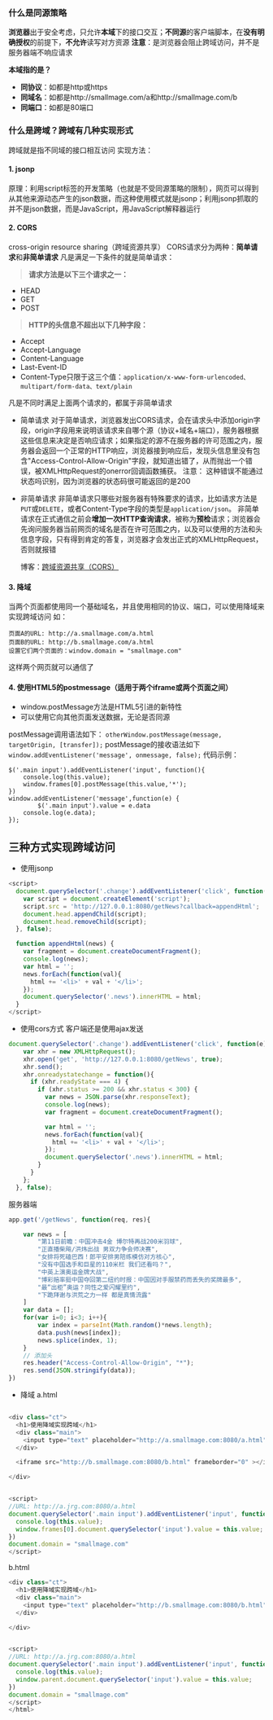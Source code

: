### 什么是同源策略
**浏览器**出于安全考虑，只允许**本域**下的接口交互；**不同源**的客户端脚本，在**没有明确授权**的前提下，**不允许**读写对方资源
**注意**：是浏览器会阻止跨域访问，并不是服务器端不响应请求

**本域指的是？**
- **同协议**：如都是http或https
- **同域名**：如都是http://smallmage.com/a和http://smallmage.com/b
- **同端口**：如都是80端口

### 什么是跨域？跨域有几种实现形式
跨域就是指不同域的接口相互访问
实现方法：
#### 1. **jsonp**
  原理：利用script标签的开发策略（也就是不受同源策略的限制），网页可以得到从其他来源动态产生的json数据，而这种使用模式就是jsonp；利用jsonp抓取的并不是json数据，而是JavaScript，用JavaScript解释器运行

#### 2. **CORS**
  cross-origin resource sharing（跨域资源共享）
  CORS请求分为两种：**简单请求**和**非简单请求**
  凡是满足一下条件的就是简单请求：
>**请求方法是以下三个请求之一：**
- HEAD
- GET
- POST

>**HTTP的头信息不超出以下几种字段：**
- Accept
- Accept-Language
- Content-Language
- Last-Event-ID
- Content-Type只限于这三个值：`application/x-www-form-urlencoded、multipart/form-data、text/plain`

凡是不同时满足上面两个请求的，都属于非简单请求

- 简单请求
  对于简单请求，浏览器发出CORS请求，会在请求头中添加origin字段，origin字段用来说明该请求来自哪个源（协议+域名+端口），服务器根据这些信息来决定是否响应请求；如果指定的源不在服务器的许可范围之内，服务器会返回一个正常的HTTP响应，浏览器接到响应后，发现头信息里没有包含"Access-Control-Allow-Origin"字段，就知道出错了，从而抛出一个错误，被XMLHttpRequest的onerror回调函数捕获。
  注意： 这种错误不能通过状态吗识别，因为浏览器的状态码很可能返回的是200
- 非简单请求
  非简单请求只哪些对服务器有特殊要求的请求，比如请求方法是`PUT`或`DELETE`，或者Content-Type字段的类型是`application/json`。
  非简单请求在正式通信之前会**增加一次HTTP查询请求**，被称为**预检**请求；浏览器会先询问服务器当前网页的域名是否在许可范围之内，以及可以使用的方法和头信息字段，只有得到肯定的答复，浏览器才会发出正式的XMLHttpRequest，否则就报错

  博客：[跨域资源共享（CORS）](http://www.jianshu.com/p/cc9d26c6b444)

#### 3. **降域**
当两个页面都使用同一个基础域名，并且使用相同的协议、端口，可以使用降域来实现跨域访问
如：
```
页面A的URL: http://a.smallmage.com/a.html
页面B的URL: http://b.smallmage.com/a.html
设置它们两个页面的：window.domain = "smallmage.com"
```
这样两个网页就可以通信了

#### 4. **使用HTML5的postmessage**（适用于两个iframe或两个页面之间）
  - window.postMessage方法是HTML5引进的新特性
  - 可以使用它向其他页面发送数据，无论是否同源

postMessage调用语法如下：
`otherWindow.postMessage(message, targetOrigin, [transfer]);`
postMessage的接收语法如下
`window.addEventListener('message', onmessage, false);`
代码示例：
```
$('.main input').addEventListener('input', function(){
    console.log(this.value);
    window.frames[0].postMessage(this.value,'*');
})
window.addEventListener('message',function(e) {
        $('.main input').value = e.data
    console.log(e.data);
});
```

##  三种方式实现跨域访问
- 使用jsonp
```js 
<script>
  document.querySelector('.change').addEventListener('click', function(e){
    var script = document.createElement('script');
    script.src = 'http://127.0.0.1:8080/getNews?callback=appendHtml';
    document.head.appendChild(script);
    document.head.removeChild(script);
  }, false);

  function appendHtml(news) {
    var fragment = document.createDocumentFragment();
    console.log(news);
    var html = '';
    news.forEach(function(val){
      html += '<li>' + val + '</li>';
    });
    document.querySelector('.news').innerHTML = html;
  }
</script>
```

- 使用cors方式
客户端还是使用ajax发送
```js 
document.querySelector('.change').addEventListener('click', function(e){
    var xhr = new XMLHttpRequest();
    xhr.open('get', 'http://127.0.0.1:8080/getNews', true);
    xhr.send();
    xhr.onreadystatechange = function(){
      if (xhr.readyState === 4) {
        if (xhr.status >= 200 && xhr.status < 300) {
          var news = JSON.parse(xhr.responseText);
          console.log(news);
          var fragment = document.createDocumentFragment();

          var html = '';
          news.forEach(function(val){
            html += '<li>' + val + '</li>';
          });
          document.querySelector('.news').innerHTML = html;
        }
      }
    };
  }, false);
```
服务器端
```js 
app.get('/getNews', function(req, res){

    var news = [
        "第11日前瞻：中国冲击4金 博尔特再战200米羽球",
        "正直播柴飚/洪炜出战 男双力争会师决赛",
        "女排将死磕巴西！郎平安排男陪练模仿对方核心",
        "没有中国选手和巨星的110米栏 我们还看吗？",
        "中英上演奥运金牌大战",
        "博彩赔率挺中国夺回第二纽约时报：中国因对手服禁药而丢失的奖牌最多",
        "最“出柜”奥运？同性之爱闪耀里约",
        "下跪拜谢与洪荒之力一样 都是真情流露"
    ]
    var data = [];
    for(var i=0; i<3; i++){
        var index = parseInt(Math.random()*news.length);
        data.push(news[index]);
        news.splice(index, 1);
    }
    // 添加头
    res.header("Access-Control-Allow-Origin", "*");
    res.send(JSON.stringify(data));
})
```
- 降域
a.html
```js 

<div class="ct">
  <h1>使用降域实现跨域</h1>
  <div class="main">
    <input type="text" placeholder="http://a.smallmage.com:8080/a.html">
  </div>

  <iframe src="http://b.smallmage.com:8080/b.html" frameborder="0" ></iframe>

</div>


<script>
//URL: http://a.jrg.com:8080/a.html
document.querySelector('.main input').addEventListener('input', function(){
  console.log(this.value);
  window.frames[0].document.querySelector('input').value = this.value;
})
document.domain = "smallmage.com"
</script>
```
b.html 
```js 
<div class="ct">
  <h1>使用降域实现跨域</h1>
  <div class="main">
    <input type="text" placeholder="http://b.smallmage.com:8080/b.html">
  </div>

</div>


<script>
//URL: http://a.jrg.com:8080/a.html
document.querySelector('.main input').addEventListener('input', function(){
  console.log(this.value);
  window.parent.document.querySelector('input').value = this.value;
})
document.domain = "smallmage.com"
</script>
</html>

```